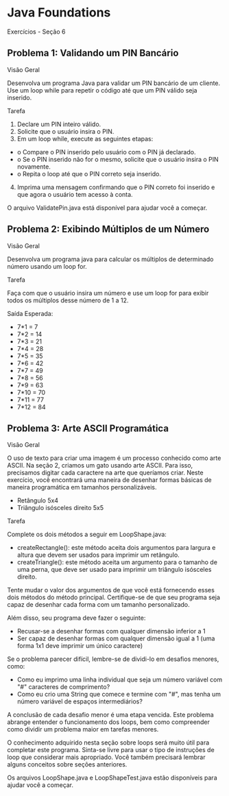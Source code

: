 # Java Foundations
Exercícios - Seção 6

## Problema 1: Validando um PIN Bancário
Visão Geral

Desenvolva um programa Java para validar um PIN bancário de um cliente. Use um loop while para repetir o código até que um PIN válido seja inserido.
 
Tarefa

1. Declare um PIN inteiro válido.
2. Solicite que o usuário insira o PIN.
3. Em um loop while, execute as seguintes etapas:
- o	Compare o PIN inserido pelo usuário com o PIN já declarado. 
- o	Se o PIN inserido não for o mesmo, solicite que o usuário insira o PIN novamente.
- o	Repita o loop até que o PIN correto seja inserido.
4. Imprima uma mensagem confirmando que o PIN correto foi inserido e que agora o usuário tem 
acesso à conta.
 
O arquivo ValidatePin.java está disponível para ajudar você a começar.

## Problema 2: Exibindo Múltiplos de um Número
Visão Geral

Desenvolva um programa java para calcular os múltiplos de determinado número usando um loop for.

Tarefa

Faça com que o usuário insira um número e use um loop for para exibir todos os múltiplos desse número 
de 1 a 12.

Saída Esperada:
- 7*1 = 7
- 7*2 = 14
- 7*3 = 21
- 7*4 = 28
- 7*5 = 35
- 7*6 = 42
- 7*7 = 49
- 7*8 = 56
- 7*9 = 63
- 7*10 = 70
- 7*11 = 77
- 7*12 = 84

## Problema 3: Arte ASCII Programática
Visão Geral

O uso de texto para criar uma imagem é um processo conhecido como arte ASCII. Na seção 2, criamos um gato usando arte ASCII. Para isso, precisamos digitar cada caractere na arte que queríamos criar. Neste exercício, você encontrará uma maneira de desenhar formas básicas de maneira programática em tamanhos personalizáveis.

- Retângulo 5x4
- Triângulo isósceles direito 5x5

Tarefa

Complete os dois métodos a seguir em LoopShape.java:
-	createRectangle(): este método aceita dois argumentos para largura e altura que devem ser usados para imprimir um retângulo.
-	createTriangle(): este método aceita um argumento para o tamanho de uma perna, que deve ser usado para imprimir um triângulo isósceles direito.

Tente mudar o valor dos argumentos de que você está fornecendo esses dois métodos do método principal. Certifique-se de que seu programa seja capaz de desenhar cada forma com um tamanho personalizado. 

Além disso, seu programa deve fazer o seguinte:
-	Recusar-se a desenhar formas com qualquer dimensão inferior a 1
-	Ser capaz de desenhar formas com qualquer dimensão igual a 1 (uma forma 1x1 deve imprimir 
um único caractere)

Se o problema parecer difícil, lembre-se de dividi-lo em desafios menores, como:
-	Como eu imprimo uma linha individual que seja um número variável com "#" caracteres de comprimento?
-	Como eu crio uma String que comece e termine com "#", mas tenha um número variável de espaços intermediários?

A conclusão de cada desafio menor é uma etapa vencida. Este problema abrange entender o funcionamento dos loops, bem como compreender como dividir um problema maior em tarefas menores.

O conhecimento adquirido nesta seção sobre loops será muito útil para completar este programa. Sinta-se livre para usar o tipo de instruções de loop que considerar mais apropriado. Você também precisará lembrar alguns conceitos sobre seções anteriores.  

Os arquivos LoopShape.java e LoopShapeTest.java estão disponíveis para ajudar você a começar.


